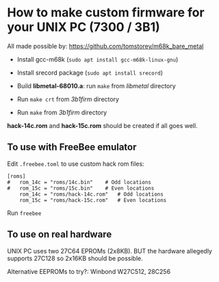 # How to make custom firmware for your UNIX PC (7300 / 3B1)
All made possible by: https://github.com/tomstorey/m68k_bare_metal

* Install gcc-m68k (`sudo apt install gcc-m68k-linux-gnu`)
* Install srecord package (`sudo apt install srecord`)

* Build **libmetal-68010.a**: run `make` from *libmetal* directory

* Run `make crt` from *3b1firm* directory

* Run `make` from *3b1firm* directory

**hack-14c.rom** and **hack-15c.rom** should be created if all goes well.

## To use with FreeBee emulator

Edit `.freebee.toml` to use custom hack rom files:
```
[roms]
#	rom_14c = "roms/14c.bin"	# Odd locations
#	rom_15c = "roms/15c.bin"	# Even locations
	rom_14c = "roms/hack-14c.rom"	# Odd locations
	rom_15c = "roms/hack-15c.rom"	# Even locations
```

Run `freebee`

## To use on real hardware
UNIX PC uses two 27C64 EPROMs (2x8KB). BUT the hardware allegedly supports 27C128 so 2x16KB should be possible.

Alternative EEPROMs to try?: Winbond W27C512, 28C256


